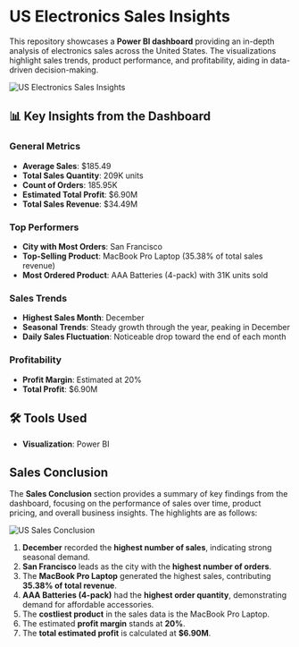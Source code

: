 # US Electronics Sales Insights

This repository showcases a **Power BI dashboard** providing an in-depth analysis of electronics sales across the United States. The visualizations highlight sales trends, product performance, and profitability, aiding in data-driven decision-making.

![US Electronics Sales Insights](https://github.com/user-attachments/assets/697feaa8-acbf-4032-acd6-7a6129d0b94d)


## 📊 Key Insights from the Dashboard

### **General Metrics**
- **Average Sales**: $185.49
- **Total Sales Quantity**: 209K units
- **Count of Orders**: 185.95K
- **Estimated Total Profit**: $6.90M
- **Total Sales Revenue**: $34.49M

### **Top Performers**
- **City with Most Orders**: San Francisco
- **Top-Selling Product**: MacBook Pro Laptop (35.38% of total sales revenue)
- **Most Ordered Product**: AAA Batteries (4-pack) with 31K units sold

### **Sales Trends**
- **Highest Sales Month**: December
- **Seasonal Trends**: Steady growth through the year, peaking in December
- **Daily Sales Fluctuation**: Noticeable drop toward the end of each month

### **Profitability**
- **Profit Margin**: Estimated at 20%
- **Total Profit**: $6.90M

## 🛠️ Tools Used
- **Visualization**: Power BI

## Sales Conclusion

The **Sales Conclusion** section provides a summary of key findings from the dashboard, focusing on the performance of sales over time, product pricing, and overall business insights. The highlights are as follows:

![US Sales Conclusion](https://github.com/user-attachments/assets/94f53f25-239a-4f60-bb0f-c0e20f5c81fc)



1. **December** recorded the **highest number of sales**, indicating strong seasonal demand.
2. **San Francisco** leads as the city with the **highest number of orders**.
3. The **MacBook Pro Laptop** generated the highest sales, contributing **35.38% of total revenue**.
4. **AAA Batteries (4-pack)** had the **highest order quantity**, demonstrating demand for affordable accessories.
5. The **costliest product** in the sales data is the MacBook Pro Laptop.
6. The estimated **profit margin** stands at **20%**.
7. The **total estimated profit** is calculated at **$6.90M**.

